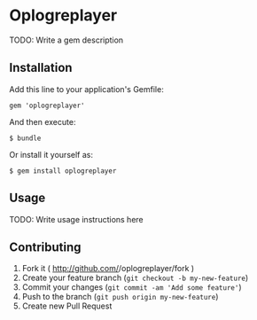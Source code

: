 # Oplogreplayer

TODO: Write a gem description

## Installation

Add this line to your application's Gemfile:

    gem 'oplogreplayer'

And then execute:

    $ bundle

Or install it yourself as:

    $ gem install oplogreplayer

## Usage

TODO: Write usage instructions here

## Contributing

1. Fork it ( http://github.com/<my-github-username>/oplogreplayer/fork )
2. Create your feature branch (`git checkout -b my-new-feature`)
3. Commit your changes (`git commit -am 'Add some feature'`)
4. Push to the branch (`git push origin my-new-feature`)
5. Create new Pull Request

